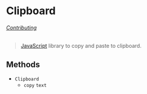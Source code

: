 # Clipboard

###### [Contributing](CONTRIBUTING)

> [JavaScript] library to copy and paste to clipboard.

## Methods

- `Clipboard`
  - `copy` `text`

[JavaScript]: https://developer.mozilla.org/docs/Web/JavaScript
